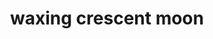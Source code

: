 ---
layout: travel&places
title: waxing crescent moon
emoji: waxing_crescent_moon
permalink: 🌒.html
image: assets/img/3moji/waxing_crescent_moon.png
---